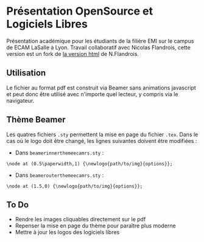 # Présentation OpenSource et Logiciels Libres
Présentation académique pour les étudiants de la filière EMI sur le campus de ECAM LaSalle à Lyon. Travail collaboratif avec Nicolas Flandrois, cette version est un fork de [la version html](https://github.com/NicolasFlandrois/Linux-Intro-ECAM-Presentation) de N.Flandrois.

## Utilisation
Le fichier au format pdf est construit via Beamer sans animations javascript et peut donc être utilisé avec n'importe quel lecteur, y compris via le navigateur.

## Thème Beamer
Les quatres fichiers `.sty` permettent la mise en page  du fichier ``.tex``. Dans le cas où le logo doit être changé, les lignes suivantes doivent être modifiées :

- Dans ``beamerinnerthemeecamrs.sty`` :

```
\node at (0.5\paperwidth,1) {\newlogo{path/to/img}{options}};
```

- Dans ``beamerouterthemeecamrs.sty`` :

```
\node at (1.5,0) {\newlogo{path/to/img}{options}};
```

## To Do
- Rendre les images cliquables directement sur le pdf
- Repenser la mise en page du thème pour paraître plus moderne
- Mettre à jour les logos des logiciels libres